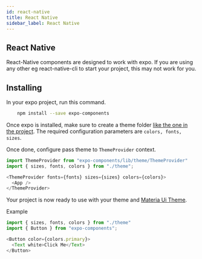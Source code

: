 ```yaml
---
id: react-native
title: React Native
sidebar_label: React Native
---
```


## React Native

React-Native components are designed to work with expo. If you are using any other eg react-native-cli to start your project, this may not work for you.

## Installing

In your expo project, run this command.

```sh
    npm install --save expo-components
```

Once expo is installed, make sure to create a theme folder [like the one in the project](https://github.com/cloudhubke/expo-components/tree/master/lib/theme). The required configuration parameters are `colors, fonts, sizes`.

Once done, configure pass theme to `ThemeProvider` context.

```js
import ThemeProvider from "expo-components/lib/theme/ThemeProvider"
import { sizes, fonts, colors } from "./theme";

<ThemeProvider fonts={fonts} sizes={sizes} colors={colors}>
  <App />
</ThemeProvider>
```

Your project is now ready to use with your theme and [Materia Ui Theme](https://material-ui.com/customization/theming/).

Example

```js
import { sizes, fonts, colors } from "./theme"
import { Button } from "expo-components";

<Button color={colors.primary}>
  <Text white>Click Me</Text>
</Button>
```
